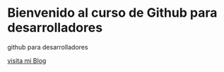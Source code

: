 # Bienvenido al curso de Github para desarrolladores

github para desarrolladores

[visita mi Blog](http://carlossolis.mobi)
